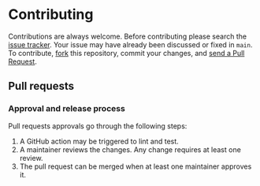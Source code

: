 # Contributing

Contributions are always welcome. Before contributing please search the [issue tracker](../../issues). Your issue may have already been discussed or fixed in `main`. To contribute, [fork](https://help.github.com/articles/fork-a-repo/) this repository, commit your changes, and [send a Pull Request](https://help.github.com/articles/using-pull-requests/).

## Pull requests

### Approval and release process

Pull requests approvals go through the following steps:

1. A GitHub action may be triggered to lint and test.
2. A maintainer reviews the changes. Any change requires at least one review.
3. The pull request can be merged when at least one maintainer approves it.

<!-- ## Contributor License Agreement

Before you submit your pull request, you'll need to sign the [Nutanix Contributor License Agreement (CLA)](https://www.nutanix.dev/cla/). The CLA must be agreed to by all contributors who are not Nutanix Full-time Employees (FTE) or interns prior to the contribution being merged into the project codebase. The CLA is substantially similar to the Apache Contributor License Agreement, which is the industry standard CLA.

For more information about CLAs, please check out Alex Russell's excellent post,
["Why Do I Need to Sign This?"](https://infrequently.org/2008/06/why-do-i-need-to-sign-this/). -->